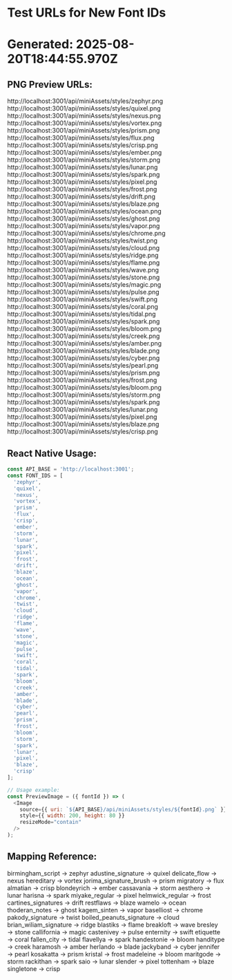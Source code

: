 # Test URLs for New Font IDs
# Generated: 2025-08-20T18:44:55.970Z

## PNG Preview URLs:
http://localhost:3001/api/miniAssets/styles/zephyr.png
http://localhost:3001/api/miniAssets/styles/quixel.png
http://localhost:3001/api/miniAssets/styles/nexus.png
http://localhost:3001/api/miniAssets/styles/vortex.png
http://localhost:3001/api/miniAssets/styles/prism.png
http://localhost:3001/api/miniAssets/styles/flux.png
http://localhost:3001/api/miniAssets/styles/crisp.png
http://localhost:3001/api/miniAssets/styles/ember.png
http://localhost:3001/api/miniAssets/styles/storm.png
http://localhost:3001/api/miniAssets/styles/lunar.png
http://localhost:3001/api/miniAssets/styles/spark.png
http://localhost:3001/api/miniAssets/styles/pixel.png
http://localhost:3001/api/miniAssets/styles/frost.png
http://localhost:3001/api/miniAssets/styles/drift.png
http://localhost:3001/api/miniAssets/styles/blaze.png
http://localhost:3001/api/miniAssets/styles/ocean.png
http://localhost:3001/api/miniAssets/styles/ghost.png
http://localhost:3001/api/miniAssets/styles/vapor.png
http://localhost:3001/api/miniAssets/styles/chrome.png
http://localhost:3001/api/miniAssets/styles/twist.png
http://localhost:3001/api/miniAssets/styles/cloud.png
http://localhost:3001/api/miniAssets/styles/ridge.png
http://localhost:3001/api/miniAssets/styles/flame.png
http://localhost:3001/api/miniAssets/styles/wave.png
http://localhost:3001/api/miniAssets/styles/stone.png
http://localhost:3001/api/miniAssets/styles/magic.png
http://localhost:3001/api/miniAssets/styles/pulse.png
http://localhost:3001/api/miniAssets/styles/swift.png
http://localhost:3001/api/miniAssets/styles/coral.png
http://localhost:3001/api/miniAssets/styles/tidal.png
http://localhost:3001/api/miniAssets/styles/spark.png
http://localhost:3001/api/miniAssets/styles/bloom.png
http://localhost:3001/api/miniAssets/styles/creek.png
http://localhost:3001/api/miniAssets/styles/amber.png
http://localhost:3001/api/miniAssets/styles/blade.png
http://localhost:3001/api/miniAssets/styles/cyber.png
http://localhost:3001/api/miniAssets/styles/pearl.png
http://localhost:3001/api/miniAssets/styles/prism.png
http://localhost:3001/api/miniAssets/styles/frost.png
http://localhost:3001/api/miniAssets/styles/bloom.png
http://localhost:3001/api/miniAssets/styles/storm.png
http://localhost:3001/api/miniAssets/styles/spark.png
http://localhost:3001/api/miniAssets/styles/lunar.png
http://localhost:3001/api/miniAssets/styles/pixel.png
http://localhost:3001/api/miniAssets/styles/blaze.png
http://localhost:3001/api/miniAssets/styles/crisp.png

## React Native Usage:
```javascript
const API_BASE = 'http://localhost:3001';
const FONT_IDS = [
  'zephyr',
  'quixel',
  'nexus',
  'vortex',
  'prism',
  'flux',
  'crisp',
  'ember',
  'storm',
  'lunar',
  'spark',
  'pixel',
  'frost',
  'drift',
  'blaze',
  'ocean',
  'ghost',
  'vapor',
  'chrome',
  'twist',
  'cloud',
  'ridge',
  'flame',
  'wave',
  'stone',
  'magic',
  'pulse',
  'swift',
  'coral',
  'tidal',
  'spark',
  'bloom',
  'creek',
  'amber',
  'blade',
  'cyber',
  'pearl',
  'prism',
  'frost',
  'bloom',
  'storm',
  'spark',
  'lunar',
  'pixel',
  'blaze',
  'crisp'
];

// Usage example:
const PreviewImage = ({ fontId }) => (
  <Image 
    source={{ uri: `${API_BASE}/api/miniAssets/styles/${fontId}.png` }}
    style={{ width: 200, height: 80 }}
    resizeMode="contain"
  />
);
```

## Mapping Reference:
birmingham_script → zephyr
adustine_signature → quixel
delicate_flow → nexus
hereditary → vortex
jorima_signature_brush → prism
migratory → flux
almatian → crisp
blondeyrich → ember
cassavania → storm
aesthero → lunar
harisna → spark
miyake_regular → pixel
helmwick_regular → frost
cartines_signatures → drift
restflaws → blaze
wamelo → ocean
thoderan_notes → ghost
kagem_sinten → vapor
baselliost → chrome
pakody_signature → twist
boiled_peanuts_signature → cloud
brian_wiliam_signature → ridge
blastiks → flame
breakloft → wave
bresley → stone
callifornia → magic
castenivey → pulse
enternity → swift
etiquette → coral
fallen_city → tidal
flavellya → spark
handestonie → bloom
handitype → creek
haramosh → amber
herlando → blade
jackyband → cyber
jennifer → pearl
kosakatta → prism
kristal → frost
madeleine → bloom
maritgode → storm
rackithan → spark
saio → lunar
slender → pixel
tottenham → blaze
singletone → crisp
